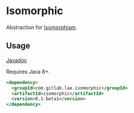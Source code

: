 # Isomorphic

Abstraction for [Isomorphism](https://en.wikipedia.org/wiki/Isomorphism).

## Usage

[Javadoc](https://lae.gitlab.io/java-isomorphic/apidocs)

Requires Java 8+.

```xml
<dependency>
  <groupId>com.gitlab.lae.isomorphic</groupId>
  <artifactId>isomorphic</artifactId>
  <version>0.1-beta1</version>
</dependency>
```
